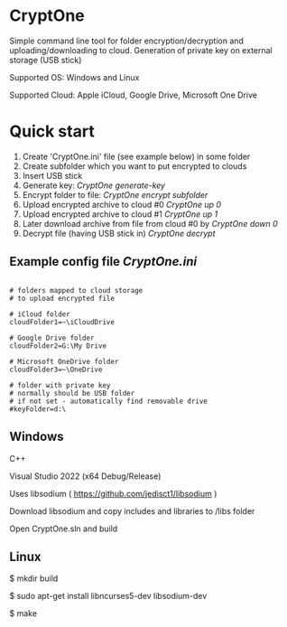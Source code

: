 
# CryptOne

Simple command line tool for folder encryption/decryption and uploading/downloading to cloud.
Generation of private key on external storage (USB stick)

Supported OS: Windows and Linux

Supported Cloud: Apple iCloud, Google Drive, Microsoft One Drive


# Quick start

1. Create 'CryptOne.ini' file (see example below) in some folder
2. Create subfolder which you want to put encrypted to clouds
3. Insert USB stick
4. Generate key:  _CryptOne generate-key_
5. Encrypt folder to file: _CryptOne encrypt subfolder_
6. Upload encrypted archive to cloud #0  _CryptOne up 0_
7. Upload encrypted archive to cloud #1 _CryptOne up 1_
8. Later download archive from file from cloud #0 by _CryptOne down 0_
9. Decrypt file (having USB stick in) _CryptOne decrypt_


## Example config file _CryptOne.ini_ ##

```text

# folders mapped to cloud storage
# to upload encrypted file

# iCloud folder
cloudFolder1=~\iCloudDrive

# Google Drive folder
cloudFolder2=G:\My Drive

# Microsoft OneDrive folder
cloudFolder3=~\OneDrive

# folder with private key
# normally should be USB folder
# if not set - automatically find removable drive
#keyFolder=d:\
```
## Windows ##

C++

Visual Studio 2022 (x64 Debug/Release)

Uses libsodium  ( https://github.com/jedisct1/libsodium )

Download libsodium and copy includes and libraries to /libs folder

Open CryptOne.sln and build


## Linux ##

$ mkdir build

$ sudo apt-get install libncurses5-dev libsodium-dev

$ make




